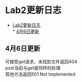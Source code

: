 # Lab2更新日志

* [Lab2更新日志](#lab2更新日志)  
      * [4月6日更新](#4月6日更新)   


## 4月6日更新

可接受get请求，未找到文件返回404  
post当前与get是同样的处理  
其他方法返回501 Not Implemented  
